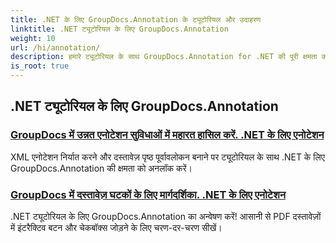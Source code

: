 ```yaml
---
title: .NET के लिए GroupDocs.Annotation के ट्यूटोरियल और उदाहरण
linktitle: .NET ट्यूटोरियल के लिए GroupDocs.Annotation
weight: 10
url: /hi/annotation/
description: हमारे ट्यूटोरियल के साथ GroupDocs.Annotation for .NET की पूरी क्षमता को अनलॉक करें। सहजता से एकीकृत करें, सहयोग बढ़ाएँ और वर्कफ़्लो को सरल बनाएँ।
is_root: true
---
```

## .NET ट्यूटोरियल के लिए GroupDocs.Annotation
### [GroupDocs में उन्नत एनोटेशन सुविधाओं में महारत हासिल करें. .NET के लिए एनोटेशन](./master-advanced-annotation-features/)
XML एनोटेशन निर्यात करने और दस्तावेज़ पृष्ठ पूर्वावलोकन बनाने पर ट्यूटोरियल के साथ .NET के लिए GroupDocs.Annotation की क्षमता को अनलॉक करें।
### [GroupDocs में दस्तावेज़ घटकों के लिए मार्गदर्शिका. .NET के लिए एनोटेशन](./guide-to-document-components/)
.NET ट्यूटोरियल के लिए GroupDocs.Annotation का अन्वेषण करें! आसानी से PDF दस्तावेज़ों में इंटरैक्टिव बटन और चेकबॉक्स जोड़ने के लिए चरण-दर-चरण सीखें।